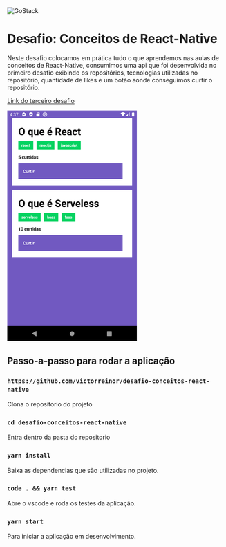 <img alt="GoStack" src="https://storage.googleapis.com/golden-wind/bootcamp-gostack/header-desafios.png" />

# Desafio: Conceitos de React-Native

Neste desafio colocamos em prática tudo o que aprendemos nas aulas de conceitos de React-Native, consumimos uma api que foi desenvolvida no primeiro desafio exibindo os repositórios, tecnologias utilizadas no repositório, quantidade de likes e um botão aonde conseguimos curtir o repositório.

[Link do terceiro desafio](https://github.com/Rocketseat/bootcamp-gostack-desafios/tree/master/desafio-conceitos-react-native "Link do terceiro desafio")

<img alt="Tela do desafio" width="300" src="https://github.com/victorreinor/gostack-desafio-conceitos-react-native/blob/master/tela%20do%20desafio.png" />

## Passo-a-passo para rodar a aplicação

### `https://github.com/victorreinor/desafio-conceitos-react-native`
Clona o repositorio do projeto

### `cd desafio-conceitos-react-native`
Entra dentro da pasta do repositorio

### `yarn install`
Baixa as dependencias que são utilizadas no projeto.

### `code . && yarn test`
Abre o vscode e roda os testes da aplicação.

### `yarn start`
Para iniciar a aplicação em desenvolvimento.
